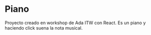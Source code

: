 <h1>Piano</h1>

Proyecto creado en workshop de Ada ITW con React. Es un piano y haciendo click suena la nota musical. 
